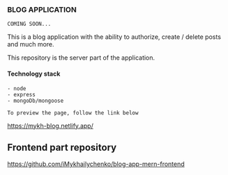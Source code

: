 ### BLOG APPLICATION

``` COMING SOON... ```


This is a blog application with the ability to authorize, create / delete posts and much more. 

This repository is the server part of the application.

#### Technology stack

``` 
- node
- express
- mongoDb/mongoose
```

```To preview the page, follow the link below```

https://mykh-blog.netlify.app/


## Frontend part repository

https://github.com/iMykhailychenko/blog-app-mern-frontend
